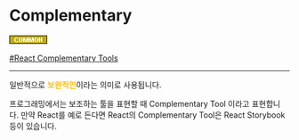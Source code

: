 # Complementary

![Common](../../2TAT1C/Label_Common.png)

<a href="https://gist.github.com/faridiot/93abc5a6f37c56fa8af4de0b6d2d10fb">#React Complementary Tools</a>

---

일반적으로 <span style="color:#FFBF00; font-weight:bold;">보완적인</span>이라는 의미로 사용됩니다.

프로그래밍에서는 보조하는 툴을 표현할 때 Complementary Tool 이라고 표현합니다.
만약 React를 예로 든다면 React의 Complementary Tool은 React Storybook등이 있습니다.